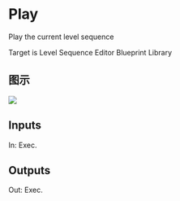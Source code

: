 # Play

Play the current level sequence

Target is Level Sequence Editor Blueprint Library

## 图示

![]($-20221218-19413703.png)

## Inputs

In: Exec.  

## Outputs

Out: Exec.

